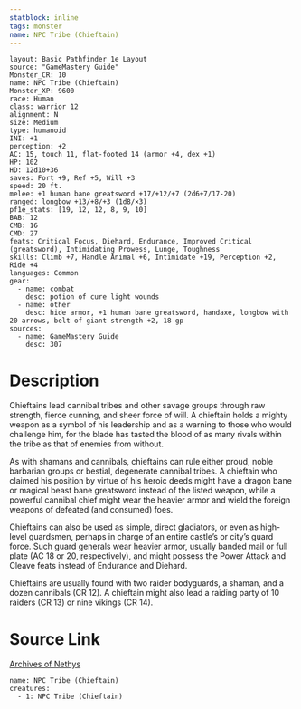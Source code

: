 ```yaml
---
statblock: inline
tags: monster
name: NPC Tribe (Chieftain)
---
```

```statblock
layout: Basic Pathfinder 1e Layout
source: "GameMastery Guide"
Monster_CR: 10
name: NPC Tribe (Chieftain)
Monster_XP: 9600
race: Human
class: warrior 12
alignment: N
size: Medium
type: humanoid
INI: +1
perception: +2
AC: 15, touch 11, flat-footed 14 (armor +4, dex +1)
HP: 102
HD: 12d10+36
saves: Fort +9, Ref +5, Will +3
speed: 20 ft.
melee: +1 human bane greatsword +17/+12/+7 (2d6+7/17-20)
ranged: longbow +13/+8/+3 (1d8/×3)
pf1e_stats: [19, 12, 12, 8, 9, 10]
BAB: 12
CMB: 16
CMD: 27
feats: Critical Focus, Diehard, Endurance, Improved Critical (greatsword), Intimidating Prowess, Lunge, Toughness
skills: Climb +7, Handle Animal +6, Intimidate +19, Perception +2, Ride +4
languages: Common
gear:
  - name: combat
    desc: potion of cure light wounds
  - name: other
    desc: hide armor, +1 human bane greatsword, handaxe, longbow with 20 arrows, belt of giant strength +2, 18 gp
sources:
  - name: GameMastery Guide
    desc: 307
```
# Description
Chieftains lead cannibal tribes and other savage groups through raw strength, fierce cunning, and sheer force of will. A chieftain holds a mighty weapon as a symbol of his leadership and as a warning to those who would challenge him, for the blade has tasted the blood of as many rivals within the tribe as that of enemies from without.

As with shamans and cannibals, chieftains can rule either proud, noble barbarian groups or bestial, degenerate cannibal tribes. A chieftain who claimed his position by virtue of his heroic deeds might have a dragon bane or magical beast bane greatsword instead of the listed weapon, while a powerful cannibal chief might wear the heavier armor and wield the foreign weapons of defeated (and consumed) foes.

Chieftains can also be used as simple, direct gladiators, or even as high-level guardsmen, perhaps in charge of an entire castle’s or city’s guard force. Such guard generals wear heavier armor, usually banded mail or full plate (AC 18 or 20, respectively), and might possess the Power Attack and Cleave feats instead of Endurance and Diehard.

Chieftains are usually found with two raider bodyguards, a shaman, and a dozen cannibals (CR 12). A chieftain might also lead a raiding party of 10 raiders (CR 13) or nine vikings (CR 14).
# Source Link
[Archives of Nethys](https://aonprd.com/NPCDisplay.aspx?ItemName=Tribe%20(Chieftain))
```encounter-table
name: NPC Tribe (Chieftain)
creatures:
  - 1: NPC Tribe (Chieftain)
```
